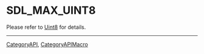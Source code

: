 # SDL_MAX_UINT8

Please refer to [Uint8](Uint8) for details.

----
[CategoryAPI](CategoryAPI), [CategoryAPIMacro](CategoryAPIMacro)

